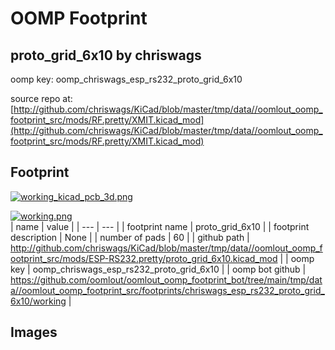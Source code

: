 # OOMP Footprint  
## proto_grid_6x10  by chriswags  
  
oomp key: oomp_chriswags_esp_rs232_proto_grid_6x10  
  
source repo at: [http://github.com/chriswags/KiCad/blob/master/tmp/data//oomlout_oomp_footprint_src/mods/RF.pretty/XMIT.kicad_mod](http://github.com/chriswags/KiCad/blob/master/tmp/data//oomlout_oomp_footprint_src/mods/RF.pretty/XMIT.kicad_mod)  
## Footprint  
  
[![working_kicad_pcb_3d.png](working_kicad_pcb_3d_600.png)](working_kicad_pcb_3d.png)  
  
[![working.png](working_600.png)](working.png)  
| name | value | 
| --- | --- | 
| footprint name | proto_grid_6x10 | 
| footprint description | None | 
| number of pads | 60 | 
| github path | http://github.com/chriswags/KiCad/blob/master/tmp/data//oomlout_oomp_footprint_src/mods/ESP-RS232.pretty/proto_grid_6x10.kicad_mod | 
| oomp key | oomp_chriswags_esp_rs232_proto_grid_6x10 | 
| oomp bot github | https://github.com/oomlout/oomlout_oomp_footprint_bot/tree/main/tmp/data//oomlout_oomp_footprint_src/footprints/chriswags_esp_rs232_proto_grid_6x10/working | 
## Images  
